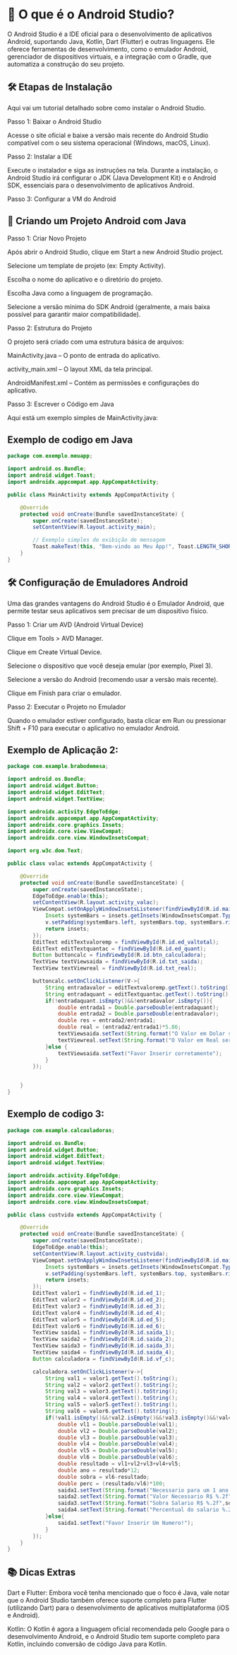 # 📱 O que é o Android Studio?

O Android Studio é a IDE oficial para o desenvolvimento de aplicativos Android, suportando Java, Kotlin, Dart (Flutter) e outras linguagens. Ele oferece ferramentas de desenvolvimento, como o emulador Android, gerenciador de dispositivos virtuais, e a integração com o Gradle, que automatiza a construção do seu projeto.

## 🛠️ Etapas de Instalação

Aqui vai um tutorial detalhado sobre como instalar o Android Studio.

Passo 1: Baixar o Android Studio

Acesse o site oficial
 e baixe a versão mais recente do Android Studio compatível com o seu sistema operacional (Windows, macOS, Linux).

Passo 2: Instalar a IDE

Execute o instalador e siga as instruções na tela. Durante a instalação, o Android Studio irá configurar o JDK (Java Development Kit) e o Android SDK, essenciais para o desenvolvimento de aplicativos Android.

Passo 3: Configurar a VM do Android

## 🚀 Criando um Projeto Android com Java
Passo 1: Criar Novo Projeto

Após abrir o Android Studio, clique em Start a new Android Studio project.

Selecione um template de projeto (ex: Empty Activity).

Escolha o nome do aplicativo e o diretório do projeto.

Escolha Java como a linguagem de programação.

Selecione a versão mínima do SDK Android (geralmente, a mais baixa possível para garantir maior compatibilidade).

Passo 2: Estrutura do Projeto

O projeto será criado com uma estrutura básica de arquivos:

MainActivity.java – O ponto de entrada do aplicativo.

activity_main.xml – O layout XML da tela principal.

AndroidManifest.xml – Contém as permissões e configurações do aplicativo.

Passo 3: Escrever o Código em Java

Aqui está um exemplo simples de MainActivity.java:

## Exemplo de codigo em Java 

```Java
package com.exemplo.meuapp;

import android.os.Bundle;
import android.widget.Toast;
import androidx.appcompat.app.AppCompatActivity;

public class MainActivity extends AppCompatActivity {

    @Override
    protected void onCreate(Bundle savedInstanceState) {
        super.onCreate(savedInstanceState);
        setContentView(R.layout.activity_main);

        // Exemplo simples de exibição de mensagem
        Toast.makeText(this, "Bem-vindo ao Meu App!", Toast.LENGTH_SHORT).show();
    }
}
```

## 🛠️ Configuração de Emuladores Android

Uma das grandes vantagens do Android Studio é o Emulador Android, que permite testar seus aplicativos sem precisar de um dispositivo físico.

Passo 1: Criar um AVD (Android Virtual Device)

Clique em Tools > AVD Manager.

Clique em Create Virtual Device.

Selecione o dispositivo que você deseja emular (por exemplo, Pixel 3).

Selecione a versão do Android (recomendo usar a versão mais recente).

Clique em Finish para criar o emulador.

Passo 2: Executar o Projeto no Emulador

Quando o emulador estiver configurado, basta clicar em Run ou pressionar Shift + F10 para executar o aplicativo no emulador Android.


## Exemplo de Aplicação 2:

```Java
package com.example.brabodemesa;

import android.os.Bundle;
import android.widget.Button;
import android.widget.EditText;
import android.widget.TextView;

import androidx.activity.EdgeToEdge;
import androidx.appcompat.app.AppCompatActivity;
import androidx.core.graphics.Insets;
import androidx.core.view.ViewCompat;
import androidx.core.view.WindowInsetsCompat;

import org.w3c.dom.Text;

public class valac extends AppCompatActivity {

    @Override
    protected void onCreate(Bundle savedInstanceState) {
        super.onCreate(savedInstanceState);
        EdgeToEdge.enable(this);
        setContentView(R.layout.activity_valac);
        ViewCompat.setOnApplyWindowInsetsListener(findViewById(R.id.main), (v, insets) -> {
            Insets systemBars = insets.getInsets(WindowInsetsCompat.Type.systemBars());
            v.setPadding(systemBars.left, systemBars.top, systemBars.right, systemBars.bottom);
            return insets;
        });
        EditText editTextvaloremp = findViewById(R.id.ed_valtotal);
        EditText editTextquantac = findViewById(R.id.ed_quant);
        Button buttoncalc = findViewById(R.id.btn_calculadora);
        TextView textViewsaida = findViewById(R.id.txt_saida);
        TextView textViewreal = findViewById(R.id.txt_real);

        buttoncalc.setOnClickListener(V->{
            String entradavalor = editTextvaloremp.getText().toString();
            String entradaquant = editTextquantac.getText().toString();
            if(!entradaquant.isEmpty()&&!entradavalor.isEmpty()){
                double entrada1 = Double.parseDouble(entradaquant);
                double entrada2 = Double.parseDouble(entradavalor);
                double res = entrada2/entrada1;
                double real = (entrada2/entrada1)*5.86;
                textViewsaida.setText(String.format("O Valor em Dolar será %.2f",res));
                textViewreal.setText(String.format("O Valor em Real será %.2f",real));
            }else {
                textViewsaida.setText("Favor Inserir corretamente");
            }
        });


    }
}
```

## Exemplo de codigo 3:

```Java
package com.example.calcauladoras;

import android.os.Bundle;
import android.widget.Button;
import android.widget.EditText;
import android.widget.TextView;

import androidx.activity.EdgeToEdge;
import androidx.appcompat.app.AppCompatActivity;
import androidx.core.graphics.Insets;
import androidx.core.view.ViewCompat;
import androidx.core.view.WindowInsetsCompat;

public class custvida extends AppCompatActivity {

    @Override
    protected void onCreate(Bundle savedInstanceState) {
        super.onCreate(savedInstanceState);
        EdgeToEdge.enable(this);
        setContentView(R.layout.activity_custvida);
        ViewCompat.setOnApplyWindowInsetsListener(findViewById(R.id.main), (v, insets) -> {
            Insets systemBars = insets.getInsets(WindowInsetsCompat.Type.systemBars());
            v.setPadding(systemBars.left, systemBars.top, systemBars.right, systemBars.bottom);
            return insets;
        });
        EditText valor1 = findViewById(R.id.ed_1);
        EditText valor2 = findViewById(R.id.ed_2);
        EditText valor3 = findViewById(R.id.ed_3);
        EditText valor4 = findViewById(R.id.ed_4);
        EditText valor5 = findViewById(R.id.ed_5);
        EditText valor6 = findViewById(R.id.ed_6);
        TextView saida1 = findViewById(R.id.saida_1);
        TextView saida2 = findViewById(R.id.saida_2);
        TextView saida3 = findViewById(R.id.saida_3);
        TextView saida4 = findViewById(R.id.saida_4);
        Button calculadora = findViewById(R.id.vf_c);

        calculadora.setOnClickListener(v->{
            String val1 = valor1.getText().toString();
            String val2 = valor2.getText().toString();
            String val3 = valor3.getText().toString();
            String val4 = valor4.getText().toString();
            String val5 = valor5.getText().toString();
            String val6 = valor6.getText().toString();
            if(!val1.isEmpty()&&!val2.isEmpty()&&!val3.isEmpty()&&!val4.isEmpty()&&!val5.isEmpty()&&!val6.isEmpty()){
                double vl1 = Double.parseDouble(val1);
                double vl2 = Double.parseDouble(val2);
                double vl3 = Double.parseDouble(val3);
                double vl4 = Double.parseDouble(val4);
                double vl5 = Double.parseDouble(val5);
                double vl6 = Double.parseDouble(val6);
                double resultado = vl1+vl2+vl3+vl4+vl5;
                double ano = resultado*12;
                double sobra = vl6-resultado;
                double perc = (resultado/vl6)*100;
                saida1.setText(String.format("Necessario para um 1 ano R$ %.2f",ano));
                saida2.setText(String.format("Valor Necessario R$ %.2f",resultado));
                saida3.setText(String.format("Sobra Salario R$ %.2f",sobra));
                saida4.setText(String.format("Percentual do salario %.2f%%",perc ));
            }else{
                saida1.setText("Favor Inserir Um Numero!");
            }
        });
    }
}
```
## 📚 Dicas Extras

Dart e Flutter: Embora você tenha mencionado que o foco é Java, vale notar que o Android Studio também oferece suporte completo para Flutter (utilizando Dart) para o desenvolvimento de aplicativos multiplataforma (iOS e Android).

Kotlin: O Kotlin é agora a linguagem oficial recomendada pelo Google para o desenvolvimento Android, e o Android Studio tem suporte completo para Kotlin, incluindo conversão de código Java para Kotlin.

